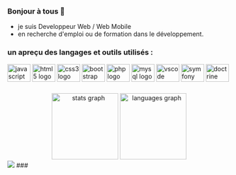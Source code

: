### Bonjour à tous 👋
 - je suis Developpeur Web / Web Mobile
 - en recherche d'emploi ou de formation dans le développement.

### un apreçu des langages et outils utilisés :
<div align="left"> 
  <img src="https://cdn.jsdelivr.net/gh/devicons/devicon/icons/javascript/javascript-original.svg" height="40" width="52" alt="javascript logo"  />
  <img src="https://cdn.jsdelivr.net/gh/devicons/devicon/icons/html5/html5-original-wordmark.svg" height="40" width="52" alt="html5 logo"  />
  <img src="https://cdn.jsdelivr.net/gh/devicons/devicon/icons/css3/css3-original-wordmark.svg" height="40" width="52" alt="css3 logo"  />
  <img src="https://cdn.jsdelivr.net/gh/devicons/devicon/icons/bootstrap/bootstrap-original-wordmark.svg" height="40" width="52" alt="bootstrap logo"  />  
  <img src="https://cdn.jsdelivr.net/gh/devicons/devicon/icons/php/php-original.svg" height="40" width="52" alt="php logo"  />
  <img src="https://cdn.jsdelivr.net/gh/devicons/devicon/icons/mysql/mysql-original.svg" height="40" width="52" alt="mysql logo"  />
  <img src="https://cdn.jsdelivr.net/gh/devicons/devicon/icons/vscode/vscode-original-wordmark.svg" height="40" width="52" alt="vscode logo"  />
  <img src="https://cdn.jsdelivr.net/gh/devicons/devicon/icons/symfony/symfony-original-wordmark.svg" height="40" width="52" alt="symfony logo"  />
  <img src="https://cdn.jsdelivr.net/gh/devicons/devicon/icons/doctrine/doctrine-original-wordmark.svg" height="40" width="52" alt="doctrine logo"  />
<!--   <img src="https://cdn.jsdelivr.net/gh/devicons/devicon/icons/twig/twig-original.svg" height="40" width="52" alt="twig logo"  /> -->
  <!--<img src="https://github.com/devicons/devicon/blob/v2.15.1/icons/doctrine/doctrine-plain-wordmark.svg" height="40" width="52" alt="vscode logo"/>-->
 
 
</div>

###

<div align="center">
  <img src="https://github-readme-stats.vercel.app/api?hide_title=false&hide_rank=false&show_icons=true&include_all_commits=true&count_private=true&disable_animations=false&theme=dracula&locale=en&hide_border=false&username=Cirec-Coder" height="150" alt="stats graph"  />
  <img src="https://github-readme-stats.vercel.app/api/top-langs?locale=en&hide_title=false&layout=compact&card_width=320&langs_count=5&theme=dracula&hide_border=false&username=Cirec-Coder" height="150" alt="languages graph"  />
</div>



<img src="https://camo.githubusercontent.com/5cf34969096f579c439fa9eff556112deffb715a22a9fb228c7748d569eaa0bd/68747470733a2f2f76697369746f722d62616467652e6c616f62692e6963752f62616467653f706167655f69643d64656e7a616979792e64656e7a61697979266c6566745f746578743d50726f66696c652532307669657773" data-canonical-src="https://visitor-badge.laobi.icu/badge?page_id=cirec-codec.cirec-codec&left_text=Profile%20views" style="max-width: 100%;">
###

<!--
**Cirec-Coder/Cirec-Coder** is a ✨ _special_ ✨ repository because its `README.md` (this file) appears on your GitHub profile.

Here are some ideas to get you started:

- 🔭 I’m currently working on ...
- 🌱 I’m currently learning ...
- 👯 I’m looking to collaborate on ...
- 🤔 I’m looking for help with ...
- 💬 Ask me about ...
- 📫 How to reach me: ...
- 😄 Pronouns: ...
- ⚡ Fun fact: ...
-->
